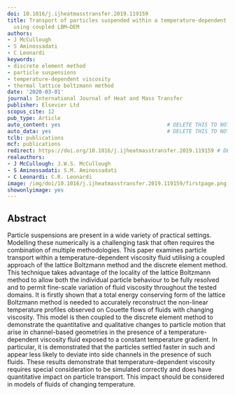 ```yaml
---
doi: 10.1016/j.ijheatmasstransfer.2019.119159
title: Transport of particles suspended within a temperature-dependent viscosity fluid
  using coupled LBM–DEM
authors:
- J McCullough
- S Aminossadati
- C Leonardi
keywords:
- discrete element method
- particle suspensions
- temperature-dependent viscosity
- thermal lattice boltzmann method
date: '2020-03-01'
journal: International Journal of Heat and Mass Transfer
publisher: Elsevier Ltd
scopus_cite: 12
pub_type: Article
auto_content: yes                                  # DELETE THIS TO NOT AUTO GENERATE CONTENT
auto_data: yes                                     # DELETE THIS TO NOT AUTO GENERATE METADATA
tclb: publications
mcf: publications
redirect: https://doi.org/10.1016/j.ijheatmasstransfer.2019.119159 # DELETE THIS TO NOT REDIRECT
realauthors:
- J McCullough: J.W.S. McCullough
- S Aminossadati: S.M. Aminossadati
- C Leonardi: C.R. Leonardi
image: /img/doi/10.1016/j.ijheatmasstransfer.2019.119159/firstpage.png
showonlyimage: yes
---
```



## Abstract
Particle suspensions are present in a wide variety of practical settings. Modelling these numerically is a challenging task that often requires the combination of multiple methodologies. This paper examines particle transport within a temperature-dependent viscosity fluid utilising a coupled approach of the lattice Boltzmann method and the discrete element method. This technique takes advantage of the locality of the lattice Boltzmann method to allow both the individual particle behaviour to be fully resolved and to permit fine-scale variation of fluid viscosity throughout the tested domains. It is firstly shown that a total energy conserving form of the lattice Boltzmann method is needed to accurately reconstruct the non-linear temperature profiles observed on Couette flows of fluids with changing viscosity. This model is then coupled to the discrete element method to demonstrate the quantitative and qualitative changes to particle motion that arise in channel-based geometries in the presence of a temperature-dependent viscosity fluid exposed to a constant temperature gradient. In particular, it is demonstrated that the particles settled faster in such and appear less likely to deviate into side channels in the presence of such fluids. These results demonstrate that temperature-dependent viscosity requires special consideration to be simulated correctly and does have quantitative impact on particle transport. This impact should be considered in models of fluids of changing temperature.
